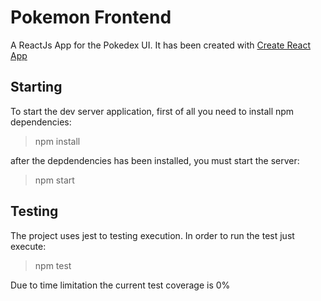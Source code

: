 # Pokemon Frontend

A ReactJs App for the Pokedex UI. It has been created with [Create React App](https://github.com/facebook/create-react-app)

## Starting

To start the dev server application, first of all you need to install npm dependencies:

> npm install

after the depdendencies has been installed, you must start the server:

> npm start

## Testing

The project uses jest to testing execution. In order to run the test just execute:

> npm test

Due to time limitation the current test coverage is 0%
